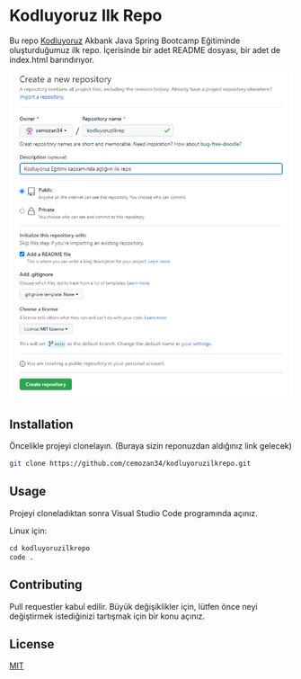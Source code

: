 # Kodluyoruz Ilk Repo

Bu repo [Kodluyoruz](https://www.kodluyoruz.org) Akbank Java Spring Bootcamp Eğitiminde oluşturduğumuz ilk repo. İçerisinde bir adet README dosyası, bir adet de index.html barındırıyor.

![github](./github_repo_initialization.png)

## Installation

Öncelikle projeyi clonelayın. (Buraya sizin reponuzdan aldığınız link gelecek)

```bash
git clone https://github.com/cemozan34/kodluyoruzilkrepo.git
```

## Usage

Projeyi cloneladıktan sonra Visual Studio Code programında açınız.

Linux için:
```linux
cd kodluyoruzilkrepo
code .
```

## Contributing
Pull requestler kabul edilir. Büyük değişiklikler için, lütfen önce neyi değiştirmek istediğinizi tartışmak için bir konu açınız.


## License
[MIT](https://choosealicense.com/licenses/mit/)
